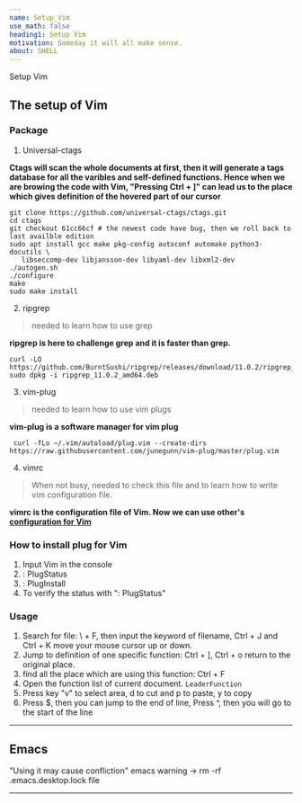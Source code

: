 ```yaml
---
name: Setup_Vim
use_math: false
heading1: Setup Vim
motivation: Someday it will all make sense.
about: SHELL
---   
```


Setup Vim

## The setup of Vim


### Package

1. Universal-ctags

**Ctags will scan the whole documents at first, then it will generate a tags database for
all the varibles and self-defined functions. Hence when we are browing the code with Vim, 
"Pressing Ctrl + ]" can lead us to the place which gives definition of the hovered part 
of our cursor** 


```shell
git clone https://github.com/universal-ctags/ctags.git
cd ctags
git checkout 61cc66cf # the newest code have bug, then we roll back to last availble edition
sudo apt install gcc make pkg-config autoconf automake python3-docutils \
   libseccomp-dev libjansson-dev libyaml-dev libxml2-dev
./autogen.sh
./configure 
make
sudo make install
```

2. ripgrep

> needed to learn how to use grep

**ripgrep is here to challenge grep and it is faster than grep.**


```shell
curl -LO https://github.com/BurntSushi/ripgrep/releases/download/11.0.2/ripgrep_11.0.2_amd64.deb
sudo dpkg -i ripgrep_11.0.2_amd64.deb
```


3. vim-plug

> needed to learn how to use vim plugs

**vim-plug is a software manager for vim plug**


```shell
 curl -fLo ~/.vim/autoload/plug.vim --create-dirs https://raw.githubusercontent.com/junegunn/vim-plug/master/plug.vim
```


4. vimrc

> When not busy, needed to check this file and to learn how to write vim configuration file.

**vimrc is the configuration file of Vim.  Now we can use other's [configuration for Vim](https://link.zhihu.com/?target=https%3A//github.com/andyshrk/dotvim)**


### How to install plug for Vim

1. Input Vim in the console
2. : PlugStatus
3. : PlugInstall
4. To verify the status with ": PlugStatus"


### Usage

1. Search for file: \ + F, then input the keyword of filename, Ctrl + J and Ctrl + K move your mouse cursor up or down.
2. Jump to definition of one specific function: Ctrl + ], Ctrl + o return to the original place.
3. find all the place which are using this function: Ctrl + F
4. Open the function list of current document. ```LeaderFunction```
5. Press key "v" to select area, d to cut and p to paste, y to copy
6. Press $, then you can jump to the end of line, Press ^, then you will go to the start of the line


---


## Emacs

"Using it may cause confliction" emacs warning -> rm -rf .emacs.desktop.lock file


---